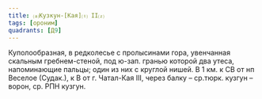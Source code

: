 ```yaml
---
title: ⒜Кузкун-[Кая]⒯ II⒵
tags: [ороним]
quadrants: [Д9]
---
```


Куполообразная, в редколесье с пролысинами гора, увенчанная скальным
гребнем-стеной, под ю-зап. гранью которой два утеса, напоминающие пальцы; один
из них с круглой нишей. В 1 км. к СВ от нп Веселое (Судак.), к В от г. Чатал-Кая
III, через балку – ср.тюрк. кузгун – ворон, ср. РПН кузгун.
